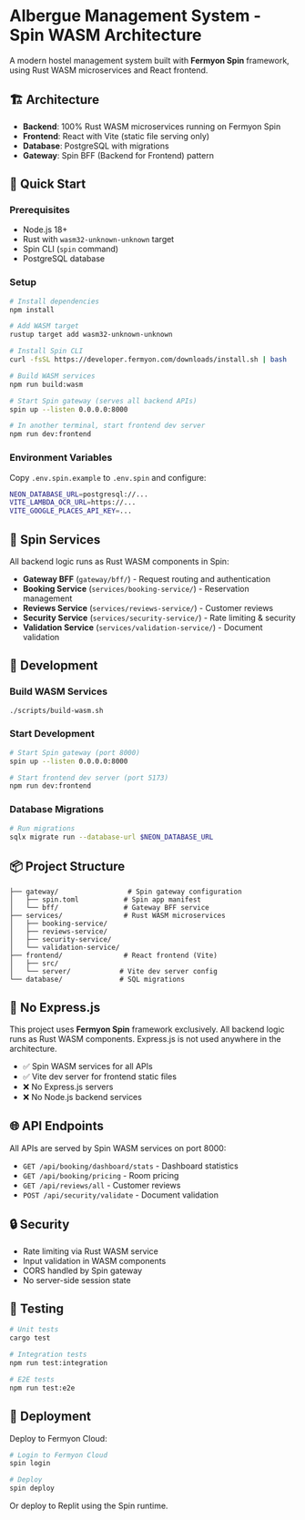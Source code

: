 
# Albergue Management System - Spin WASM Architecture

A modern hostel management system built with **Fermyon Spin** framework, using Rust WASM microservices and React frontend.

## 🏗️ Architecture

- **Backend**: 100% Rust WASM microservices running on Fermyon Spin
- **Frontend**: React with Vite (static file serving only)
- **Database**: PostgreSQL with migrations
- **Gateway**: Spin BFF (Backend for Frontend) pattern

## 🚀 Quick Start

### Prerequisites
- Node.js 18+
- Rust with `wasm32-unknown-unknown` target
- Spin CLI (`spin` command)
- PostgreSQL database

### Setup

```bash
# Install dependencies
npm install

# Add WASM target
rustup target add wasm32-unknown-unknown

# Install Spin CLI
curl -fsSL https://developer.fermyon.com/downloads/install.sh | bash

# Build WASM services
npm run build:wasm

# Start Spin gateway (serves all backend APIs)
spin up --listen 0.0.0.0:8000

# In another terminal, start frontend dev server
npm run dev:frontend
```

### Environment Variables

Copy `.env.spin.example` to `.env.spin` and configure:

```bash
NEON_DATABASE_URL=postgresql://...
VITE_LAMBDA_OCR_URL=https://...
VITE_GOOGLE_PLACES_API_KEY=...
```

## 🦀 Spin Services

All backend logic runs as Rust WASM components in Spin:

- **Gateway BFF** (`gateway/bff/`) - Request routing and authentication
- **Booking Service** (`services/booking-service/`) - Reservation management
- **Reviews Service** (`services/reviews-service/`) - Customer reviews
- **Security Service** (`services/security-service/`) - Rate limiting & security
- **Validation Service** (`services/validation-service/`) - Document validation

## 🔧 Development

### Build WASM Services
```bash
./scripts/build-wasm.sh
```

### Start Development
```bash
# Start Spin gateway (port 8000)
spin up --listen 0.0.0.0:8000

# Start frontend dev server (port 5173)
npm run dev:frontend
```

### Database Migrations
```bash
# Run migrations
sqlx migrate run --database-url $NEON_DATABASE_URL
```

## 📦 Project Structure

```
├── gateway/                 # Spin gateway configuration
│   ├── spin.toml           # Spin app manifest
│   └── bff/                # Gateway BFF service
├── services/               # Rust WASM microservices
│   ├── booking-service/
│   ├── reviews-service/
│   ├── security-service/
│   └── validation-service/
├── frontend/               # React frontend (Vite)
│   ├── src/
│   └── server/            # Vite dev server config
└── database/              # SQL migrations
```

## 🚫 No Express.js

This project uses **Fermyon Spin** framework exclusively. All backend logic runs as Rust WASM components. Express.js is not used anywhere in the architecture.

- ✅ Spin WASM services for all APIs
- ✅ Vite dev server for frontend static files
- ❌ No Express.js servers
- ❌ No Node.js backend services

## 🌐 API Endpoints

All APIs are served by Spin WASM services on port 8000:

- `GET /api/booking/dashboard/stats` - Dashboard statistics
- `GET /api/booking/pricing` - Room pricing
- `GET /api/reviews/all` - Customer reviews
- `POST /api/security/validate` - Document validation

## 🔒 Security

- Rate limiting via Rust WASM service
- Input validation in WASM components
- CORS handled by Spin gateway
- No server-side session state

## 📝 Testing

```bash
# Unit tests
cargo test

# Integration tests
npm run test:integration

# E2E tests
npm run test:e2e
```

## 🚀 Deployment

Deploy to Fermyon Cloud:

```bash
# Login to Fermyon Cloud
spin login

# Deploy
spin deploy
```

Or deploy to Replit using the Spin runtime.
